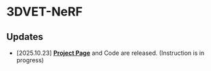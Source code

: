 # 3DVET-NeRF

## Updates
+ [2025.10.23] **[Project Page](https://yileichen96.github.io/3DVET-NeRF/)** and Code are released. (Instruction is in progress)
